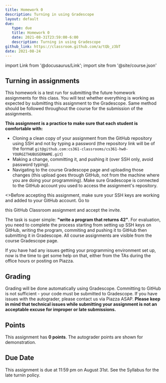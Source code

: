 ```yaml
---
title: Homework 0 
description: Turning in using Gradescope
layout: default
due:
   type: due
   title: Homework 0
   date: 2021-08-31T23:59:00-6:00
   description: Turning in using Gradescope
github_link: https://classroom.github.com/a/tQb_z3bT 
date: 2021-08-24
---
```

import Link from '@docusaurus/Link';
import site from '@site/course.json'

## Turning in assignments

This homework is a test run for submitting the future homework assignments
for this class. You will test whether everything is working as expected by
submitting this assignment to the Gradescope. Same method should be followed
throughout the course for the submission of the assignments.

**This assignment is a practice to make sure that each student is comfortable with:**
   * Cloning a clean copy of your assignment from the GitHub repository using
   SSH and not by typing a password (the repository link
   will be of the format
   `git@github.com:cs361-classrooms/cs361-hw0-YOURGITHUBUSERNAME.git`)
   * Making a change, committing it, and pushing it (over SSH only, avoid password typing).
   * Navigating to the course Gradescope page and uploading those
      changes (this upload goes through GitHub, not from the machine where
      you are doing your programming). Make sure Gradescope is connected to the GitHub 
      account you used to access the assignment's repository.  

<>Before accepting this assignment, make sure your SSH keys
are working and added to your GitHub account. Go to 
<Link to={frontMatter.github_link}> this GitHub Classroom assignment</Link> and accept the invite.</>

The task is super simple: **"write a program that returns 42"**. 
For evaluation, you need to complete the process starting from setting up SSH keys
on GitHub, writing the program, commiting and pushing it to GitHub then submitting it in 
Gradescope. All course assignments are visible from the course Gradescope page.

If you have had any issues getting your programming environment set
up, now is the time to get some help on that, either from the TAs during the office hours
or posting on Piazza.

## Grading
Grading will be done automatically using Gradescope. Committing to
GitHub is not sufficient - your code must be submitted to Gradescope. If
you have issues with the autograder, please contact us via Piazza ASAP.
**Please keep in mind that technical issues while submitting your assignment is not an
acceptable excuse for improper or late submissions.**

## Points
This assignment has **0 points**. The autograder points are shown for demonstration.

## Due Date

This assignment is due at 11:59 pm on August 31st. See the <Link to="/syllabus">Syllabus</Link> for the late turnin policy. 